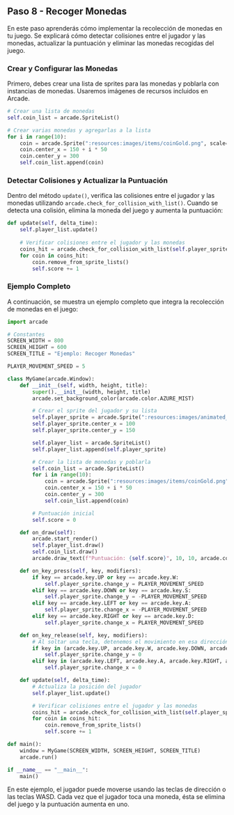 ## Paso 8 - Recoger Monedas

En este paso aprenderás cómo implementar la recolección de monedas en tu juego. Se explicará cómo detectar colisiones entre el jugador y las monedas, actualizar la puntuación y eliminar las monedas recogidas del juego.

### Crear y Configurar las Monedas

Primero, debes crear una lista de sprites para las monedas y poblarla con instancias de monedas. Usaremos imágenes de recursos incluidos en Arcade.

```python
# Crear una lista de monedas
self.coin_list = arcade.SpriteList()

# Crear varias monedas y agregarlas a la lista
for i in range(10):
    coin = arcade.Sprite(":resources:images/items/coinGold.png", scale=0.5)
    coin.center_x = 150 + i * 50
    coin.center_y = 300
    self.coin_list.append(coin)
```

### Detectar Colisiones y Actualizar la Puntuación

Dentro del método `update()`, verifica las colisiones entre el jugador y las monedas utilizando `arcade.check_for_collision_with_list()`. Cuando se detecta una colisión, elimina la moneda del juego y aumenta la puntuación:

```python
def update(self, delta_time):
    self.player_list.update()
    
    # Verificar colisiones entre el jugador y las monedas
    coins_hit = arcade.check_for_collision_with_list(self.player_sprite, self.coin_list)
    for coin in coins_hit:
        coin.remove_from_sprite_lists()
        self.score += 1
```

### Ejemplo Completo

A continuación, se muestra un ejemplo completo que integra la recolección de monedas en el juego:

```python
import arcade

# Constantes
SCREEN_WIDTH = 800
SCREEN_HEIGHT = 600
SCREEN_TITLE = "Ejemplo: Recoger Monedas"

PLAYER_MOVEMENT_SPEED = 5

class MyGame(arcade.Window):
    def __init__(self, width, height, title):
        super().__init__(width, height, title)
        arcade.set_background_color(arcade.color.AZURE_MIST)

        # Crear el sprite del jugador y su lista
        self.player_sprite = arcade.Sprite(":resources:images/animated_characters/female_adventurer/femaleAdventurer_idle.png")
        self.player_sprite.center_x = 100
        self.player_sprite.center_y = 150

        self.player_list = arcade.SpriteList()
        self.player_list.append(self.player_sprite)

        # Crear la lista de monedas y poblarla
        self.coin_list = arcade.SpriteList()
        for i in range(10):
            coin = arcade.Sprite(":resources:images/items/coinGold.png", scale=0.5)
            coin.center_x = 150 + i * 50
            coin.center_y = 300
            self.coin_list.append(coin)

        # Puntuación inicial
        self.score = 0

    def on_draw(self):
        arcade.start_render()
        self.player_list.draw()
        self.coin_list.draw()
        arcade.draw_text(f"Puntuación: {self.score}", 10, 10, arcade.color.BLACK, 14)

    def on_key_press(self, key, modifiers):
        if key == arcade.key.UP or key == arcade.key.W:
            self.player_sprite.change_y = PLAYER_MOVEMENT_SPEED
        elif key == arcade.key.DOWN or key == arcade.key.S:
            self.player_sprite.change_y = -PLAYER_MOVEMENT_SPEED
        elif key == arcade.key.LEFT or key == arcade.key.A:
            self.player_sprite.change_x = -PLAYER_MOVEMENT_SPEED
        elif key == arcade.key.RIGHT or key == arcade.key.D:
            self.player_sprite.change_x = PLAYER_MOVEMENT_SPEED

    def on_key_release(self, key, modifiers):
        # Al soltar una tecla, detenemos el movimiento en esa dirección
        if key in (arcade.key.UP, arcade.key.W, arcade.key.DOWN, arcade.key.S):
            self.player_sprite.change_y = 0
        elif key in (arcade.key.LEFT, arcade.key.A, arcade.key.RIGHT, arcade.key.D):
            self.player_sprite.change_x = 0

    def update(self, delta_time):
        # Actualiza la posición del jugador
        self.player_list.update()

        # Verificar colisiones entre el jugador y las monedas
        coins_hit = arcade.check_for_collision_with_list(self.player_sprite, self.coin_list)
        for coin in coins_hit:
            coin.remove_from_sprite_lists()
            self.score += 1

def main():
    window = MyGame(SCREEN_WIDTH, SCREEN_HEIGHT, SCREEN_TITLE)
    arcade.run()

if __name__ == "__main__":
    main()
```

En este ejemplo, el jugador puede moverse usando las teclas de dirección o las teclas WASD. Cada vez que el jugador toca una moneda, ésta se elimina del juego y la puntuación aumenta en uno.
